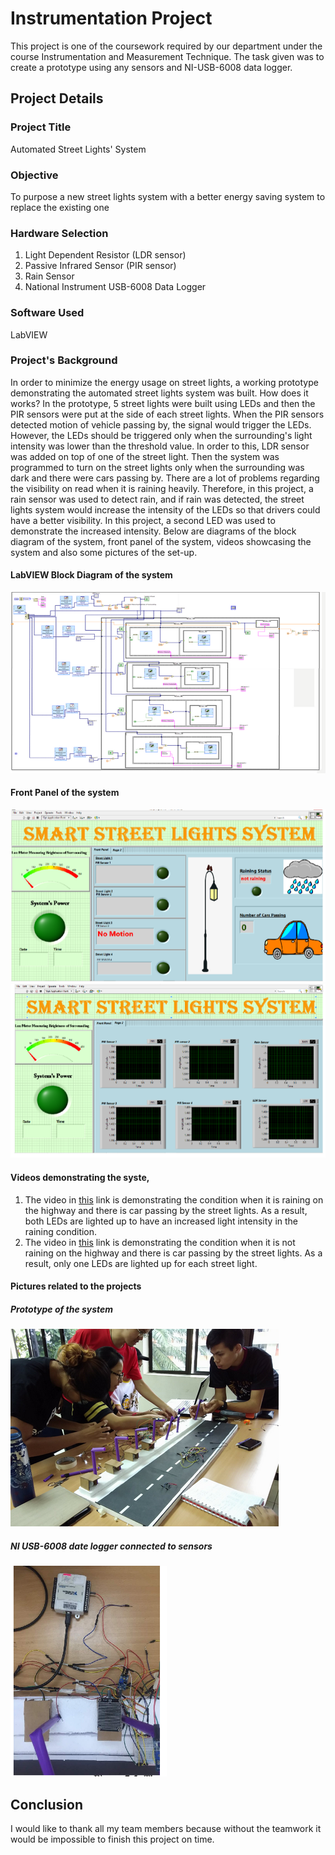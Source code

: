 # Instrumentation Project
This project is one of the coursework required by our department under the course Instrumentation and Measurement Technique. The task given was to create a prototype using any sensors and NI-USB-6008 data logger. 

## Project Details

### Project Title
Automated Street Lights' System

### Objective
To purpose a new street lights system with a better energy saving system to replace the existing one

### Hardware Selection
1. Light Dependent Resistor (LDR sensor)
2. Passive Infrared Sensor (PIR sensor)
3. Rain Sensor
4. National Instrument USB-6008 Data Logger

### Software Used
LabVIEW

### Project's Background
In order to minimize the energy usage on street lights, a working prototype demonstrating the automated street lights system was built. How does it works? In the prototype, 5 street lights were built using LEDs and then the PIR sensors were put at the side of each street lights. When the PIR sensors detected motion of vehicle passing by, the signal would trigger the LEDs. However, the LEDs should be triggered only when the surrounding's light intensity was lower than the threshold value. In order to this, LDR sensor was added on top of one of the street light. Then the system was programmed to turn on the street lights only when the surrounding was dark and there were cars passing by. There are a lot of problems regarding the visibility on read when it is raining heavily. Therefore, in this project, a rain sensor was used to detect rain, and if rain was detected, the street lights system would increase the intensity of the LEDs so that drivers could have a better visibility. In this project, a second LED was used to demonstrate the increased intensity. Below are diagrams of the block diagram of the system, front panel of the system, videos showcasing the system and also some pictures of the set-up.

#### LabVIEW Block Diagram of the system
![LabVIEW Block Diagram](instrument.png)

#### Front Panel of the system
![Front Panel](front-panel-2.png)
![Front Panel](front-panel-1.png)

#### Videos demonstrating the syste,
1. The video in [this](https://www.youtube.com/watch?v=p90MB6ILn4E&feature=youtu.be) link is demonstrating the condition when it is raining on the highway and there is car passing by the street lights. As a result, both LEDs are lighted up to have an increased light intensity in the raining condition.
2. The video in [this](https://www.youtube.com/watch?v=YJaCJHp4dg4) link is demonstrating the condition when it is not raining on the highway and there is car passing by the street lights. As a result, only one LEDs are lighted up for each street light.

#### Pictures related to the projects

##### Prototype of the system
![prototype of the system](setup.png)

##### NI USB-6008 date logger connected to sensors
![NI USB-6008 data logger connected to the sensors](daq.png)


## Conclusion
I would like to thank all my team members because without the teamwork it would be impossible to finish this project on time.
